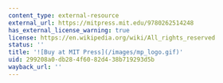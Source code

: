 ```yaml
---
content_type: external-resource
external_url: https://mitpress.mit.edu/9780262514248
has_external_license_warning: true
license: https://en.wikipedia.org/wiki/All_rights_reserved
status: ''
title: '![Buy at MIT Press](/images/mp_logo.gif)'
uid: 299208a0-db28-4f60-82d4-38b719293d5b
wayback_url: ''
---
```

